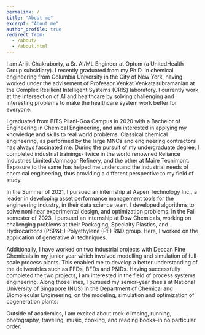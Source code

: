 ```yaml
---
permalink: /
title: "About me"
excerpt: "About me"
author_profile: true
redirect_from:
  - /about/
  - /about.html
---
```


I am Arijit Chakraborty, a Sr. AI/ML Engineer at Optum (a UnitedHealth Group subsidiary). I recently graduated from my Ph.D. in chemical engineering from Columbia University in the City of New York, having worked under the advisement of Professor Venkat Venkatasubramanian at the Complex Resilient Intelligent Systems (CRIS) laboratory. I currently work at the intersection of AI and healthcare by solving challenging and interesting problems to make the healthcare system work better for everyone.

I graduated from BITS Pilani-Goa Campus in 2020 with a Bachelor of Engineering in Chemical Engineering, and am interested in applying my knowledge and skills to real world problems. Classical chemical engineering, as performed by the large MNCs and engineering contractors has always fascinated me. During the pursuit of my undergraduate degree, I completed industrial trainings- twice in the world renowned Reliance Industries Limited Jamnagar Refinery, and the other at Maire Tecnimont. Exposure to the same has helped me understand the industrial needs of chemical engineering, thus providing a different perspective to my field of study.

In the Summer of 2021, I pursued an internship at Aspen Technology Inc., a leader in developing asset performance management tools for the engineering industry, in their data science team. I developed algorithms to solve nonlinear experimental design, and optimization problems. In the Fall semester of 2023, I pursued an internship at Dow Chemicals, working on challenging problems at their Packaging, Specialty Plastics, and Hydrocarbons (PSP&H) Polyethylene (PE) R&D group. Here, I worked on the application of generative AI techniques.

Additionally, I have worked on two industrial projects with Deccan Fine Chemicals in my junior year which involved modelling and simulation of full-scale process plants. This enabled me to develop a better understanding of the deliverables such as PFDs, BFDs and P&IDs. Having successfully completed the two projects, I am interested in the field of process systems engineering. Along those lines, I pursued my senior-year thesis at National University of Singapore (NUS) in the Department of Chemical and Biomolecular Engineering, on the modeling, simulation and optimization of cogeneration plants.

Outside of academics, I am excited about rock-climbing, running, photography, traveling, music, cooking, and reading books–in no particular order.
